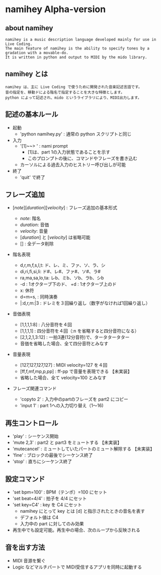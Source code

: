 
# namihey Alpha-version

## about namihey

    namihey is a music description language developed mainly for use in Live Coding.
    The main feature of namihey is the ability to specify tones by a gradation with a movable-do.
    It is written in python and output to MIDI by the mido library.



## namihey とは

    namihey は、主に Live Coding で使うために開発された音楽記述言語です。
    音の指定を、移動ドによる階名で指定することを大きな特徴とします。
    python によって記述され、mido というライブラリにより、MIDI出力します。



## 記述の基本ルール

- 起動
    - 'python namihey.py'  : 通常の python スクリプトと同じ
- 入力
    - '[1]~~> ' : nami prompt
        - [1]は、part 1の入力状態であることを示す
        - このプロンプトの後に、コマンドやフレーズを書き込む
    - カーソルによる過去入力のヒストリー呼び出しが可能
- 終了
    - 'quit' で終了

## フレーズ追加

- [*note*][*duration*][*velocity*] : フレーズ追加の基本形式
    - *note*: 階名
    - *duration*: 音価
    - *velocity*: 音量
    - [*duration*] と [*velocity*] は省略可能
    - [] : 全データ削除

- 階名表現
    - d,r,m,f,s,l,t: ド、レ、ミ、ファ、ソ、ラ、シ
    - di,ri,fi,si,li: ド#、レ#、ファ#、ソ#、ラ#
    - ra,ma,sa,lo,ta: レb、ミb、ソb、ラb、シb
    - -d : 1オクターブ下のド、 +d : 1オクターブ上のド
    - x: 休符
    - d=m=s, : 同時演奏
    - |:d,r,m:|3 : ドレミを３回繰り返し（数字がなければ1回繰り返し）

- 音価表現
    - [1,1,1,1:8] : 八分音符を４回
    - [1,1,1,1] : 四分音符を４回（:n を省略すると四分音符になる）
    - [2,1,2,1,3:12] : 一拍3連(12分音符)で、タータタータター
    - 音価を省略した場合、全て四分音符とみなす

- 音量表現
    - [127,127,127,127] : MIDI velocity=127 を４回
    - [ff,f,mf,mp,p,pp] : ff-pp で音量を表現できる        【未実装】
    - 省略した場合、全て velocity=100 とみなす

- フレーズ関連コマンド
    - 'copyto 2' : 入力中のpartのフレーズを part2 にコピー
    - 'input 1' : part 1への入力切り替え（1〜16)

## 再生コントロール

- 'play' : シーケンス開始
- 'mute 2,3' : part2 と part3 をミュートする        【未実装】
- 'mutecancel' : ミュートしていたパートのミュート解除する    【未実装】
- 'fine' : ブロックの最後でシーケンス終了
- 'stop' : 直ちにシーケンス終了

## 設定コマンド

- 'set bpm=100' : BPM（テンポ）=100 にセット
- 'set beat=4/4' : 拍子を 4/4 にセット
- 'set key=C4' : key を C4 にセット
    - namihey にとって key とは [d] と指示されたときの音名を表す
    - デフォルト値は C4
    - 入力中の part に対してのみ効果
- 再生中でも設定可能。再生中の場合、次のループから反映される

## 音を出す方法

- MIDI 音源を繋ぐ
- Logic などマルチパートで MIDI受信するアプリを同時に起動する

